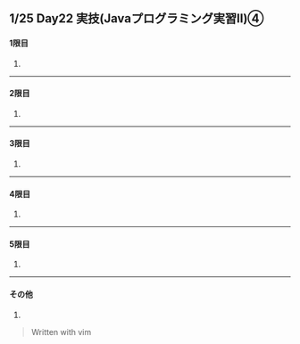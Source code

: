 ## 1/25 Day22 実技(Javaプログラミング実習Ⅱ)④
#### 1限目
1.
---
#### 2限目
1.
---
#### 3限目
1.
---
#### 4限目
1.
---
#### 5限目
1.
---
#### その他
1.
















> Written with vim
